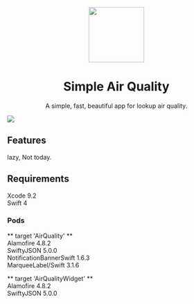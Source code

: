 
<div align="center">
  
<img src="https://raw.githubusercontent.com/MrNegativeTW/simpleAirQuality_ios/master/icon.png" width="128" height="128">
  
# Simple Air Quality

A simple, fast, beautiful app for lookup air quality.

</div>

![](https://img.shields.io/badge/Platform-ios-green.svg?style=flat-square)

## Features
lazy, Not today.

## Requirements
Xcode 9.2 <br>
Swift 4 <br>

### Pods
** target 'AirQuality' **<br>
Alamofire 4.8.2<br>
SwiftyJSON 5.0.0<br>
NotificationBannerSwift 1.6.3<br>
MarqueeLabel/Swift 3.1.6<br>

** target 'AirQualityWidget' **<br>
Alamofire 4.8.2<br>
SwiftyJSON 5.0.0<br>

